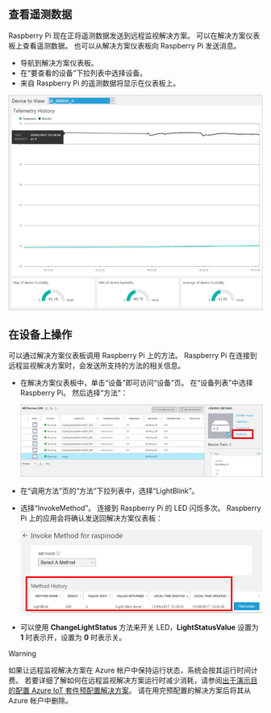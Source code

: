 ## <a name="view-the-telemetry"></a>查看遥测数据

Raspberry Pi 现在正将遥测数据发送到远程监视解决方案。 可以在解决方案仪表板上查看遥测数据。 也可以从解决方案仪表板向 Raspberry Pi 发送消息。

- 导航到解决方案仪表板。
- 在“要查看的设备”下拉列表中选择设备。
- 来自 Raspberry Pi 的遥测数据将显示在仪表板上。

![显示来自 Raspberry Pi 的遥测数据][img-telemetry-display]

## <a name="act-on-the-device"></a>在设备上操作

可以通过解决方案仪表板调用 Raspberry Pi 上的方法。 Raspberry Pi 在连接到远程监视解决方案时，会发送所支持的方法的相关信息。

- 在解决方案仪表板中，单击“设备”即可访问“设备”页。 在“设备列表”中选择 Raspberry Pi。 然后选择“方法”：

    ![在仪表板中列出设备][img-list-devices]

- 在“调用方法”页的“方法”下拉列表中，选择“LightBlink”。

- 选择“InvokeMethod”。 连接到 Raspberry Pi 的 LED 闪烁多次。 Raspberry Pi 上的应用会将确认发送回解决方案仪表板：

    ![显示方法历史记录][img-method-history]

- 可以使用 **ChangeLightStatus** 方法来开关 LED，**LightStatusValue** 设置为 **1** 时表示开，设置为 **0** 时表示关。

> [!WARNING]
> 如果让远程监视解决方案在 Azure 帐户中保持运行状态，系统会按其运行时间计费。 若要详细了解如何在远程监视解决方案运行时减少消耗，请参阅[出于演示目的配置 Azure IoT 套件预配置解决方案][lnk-demo-config]。 请在用完预配置的解决方案后将其从 Azure 帐户中删除。


[img-telemetry-display]: ./media/iot-suite-raspberry-pi-kit-view-telemetry/telemetry.png
[img-list-devices]: ./media/iot-suite-raspberry-pi-kit-view-telemetry/listdevices.png
[img-method-history]: ./media/iot-suite-raspberry-pi-kit-view-telemetry/methodhistory.png

[lnk-demo-config]: https://github.com/Azure/azure-iot-remote-monitoring/blob/master/Docs/configure-preconfigured-demo.md